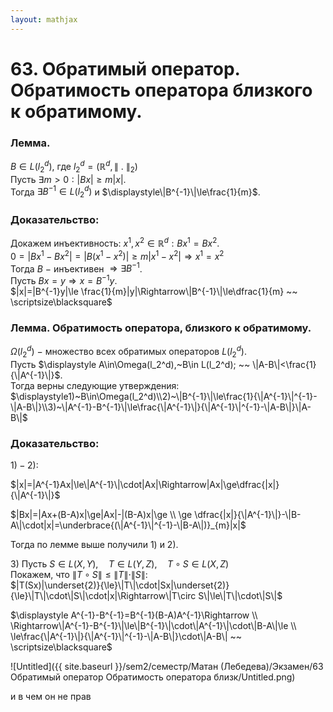 ```yaml
---  
layout: mathjax  
---  
```

  
# 63. Обратимый оператор. Обратимость оператора близкого к обратимому.  
  
### Лемма.  
$B\in L(l_2^d)$, где $l_2^d=(\mathbb{R}^d,\|~.~\|_2)$  
Пусть $\exists m>0:|Bx|\ge m|x|$.  
Тогда $\exists B^{-1}\in L(l_2^d)$ и $\displaystyle\|B^{-1}\|\le\frac{1}{m}$.  
  
### Доказательство:  
Докажем инъективность: $x^1,x^2\in\mathbb{R}^d:Bx^1=Bx^2$.  
$0=|Bx^1-Bx^2|=|B(x^1-x^2)|\ge m|x^1-x^2|\Rightarrow x^1=x^2$  
Тогда $B~-~$инъективен$\displaystyle~\Rightarrow\exists B^{-1}$.  
Пусть $Bx=y\Rightarrow x=B^{-1}y$.  
$|x|=|B^{-1}y|\le \frac{1}{m}|y|\Rightarrow\|B^{-1}\|\le\dfrac{1}{m} ~~ \scriptsize\blacksquare$  
  
### Лемма. Обратимость оператора, близкого к обратимому.  
$\Omega(l_2^d)~-~$множество всех обратимых операторов $L(l_2^d).$  
Пусть $\displaystyle A\in\Omega(l_2^d),~B\in L(l_2^d); ~~ \|A-B\|<\frac{1}{\|A^{-1}\|}$.  
Тогда верны следующие утверждения:  
$\displaystyle1)~B\in\Omega(l_2^d)\\2)~\|B^{-1}\|\le\frac{1}{\|A^{-1}\|^{-1}-\|A-B\|}\\3)~\|A^{-1}-B^{-1}\|\le\frac{\|A^{-1}\|}{\|A^{-1}\|^{-1}-\|A-B\|}\|A-B\|$  
  
### Доказательство:  
$\displaystyle1)-2):$  
  
$|x|=|A^{-1}Ax|\le\|A^{-1}\|\cdot|Ax|\Rightarrow|Ax|\ge\dfrac{|x|}{\|A^{-1}\|}$  
  
$|Bx|=|Ax+(B-A)x|\ge|Ax|-|(B-A)x|\ge  
\\  
\ge \dfrac{|x|}{\|A^{-1}\|}-\|B-A\|\cdot|x|=\underbrace{(\|A^{-1}\|^{-1}-\|B-A\|)}_{m}|x|$  
  
Тогда по лемме выше получили $1)$ и $2)$.  
  
$3)~$Пусть $S\in L(X,Y),\quad T\in L(Y,Z), \quad T\circ S\in L(X,Z)$  
Покажем, что $\|T\circ S\|\le\|T\|\cdot\|S\|:$  
$|T(Sx)|\underset{2)}{\le}\|T\|\cdot|Sx|\underset{2)}{\le}\|T\|\cdot\|S\|\cdot|x|\Rightarrow\|T\circ S\|\le\|T\|\cdot\|S\|$  
  
$\displaystyle A^{-1}-B^{-1}=B^{-1}(B-A)A^{-1}\Rightarrow  
\\  
\Rightarrow\|A^{-1}-B^{-1}\|\le\|B^{-1}\|\cdot\|A^{-1}\|\cdot\|B-A\|\le  
\\  
\le\frac{\|A^{-1}\|}{\|A^{-1}\|^{-1}-\|A-B\|}\cdot\|A-B\| ~~ \scriptsize\blacksquare$  
  
![Untitled]({{ site.baseurl }}/sem2/семестр/Матан (Лебедева)/Экзамен/63 Обратимый оператор Обратимость оператора близк/Untitled.png)  
  
и в чем он не прав  
